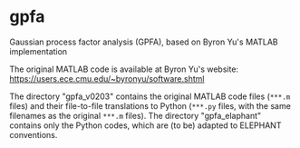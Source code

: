 # gpfa
Gaussian process factor analysis (GPFA), based on Byron Yu's MATLAB implementation

The original MATLAB code is available at Byron Yu's website:
https://users.ece.cmu.edu/~byronyu/software.shtml

The directory "gpfa_v0203" contains the original MATLAB code files (`***.m` files) and their file-to-file translations to Python (`***.py` files, with the same filenames as the original `***.m` files).
The directory "gpfa_elaphant" contains only the Python codes, which are (to be) adapted to ELEPHANT conventions.
